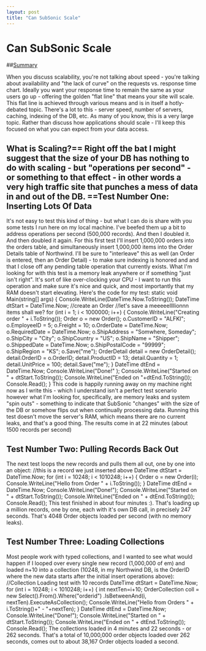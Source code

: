```yaml
---
layout: post
title: "Can SubSonic Scale"
---
```


# Can SubSonic Scale

##[Summary]()

 When you discuss scalability, you're not talking about speed - you're talking about availability and "the lack of curve" on the requests vs. response time chart. Ideally you want your response time to remain the same as your users go up - offering the golden "flat line" that means your site will scale. This flat line is achieved through various means and is in itself a hotly-debated topic.  There's a lot to this - server speed, number of servers, caching, indexing of the DB, etc. As many of you know, this is a very large topic.  Rather than discuss how applications should scale - I'll keep this focused on what you can expect from your data access.   

<h2>What is Scaling?== Right off the bat I might suggest that the size of your DB has nothing to do with scaling - but  "operations per second" - or something to that effect - in other words a very high traffic site that punches a mess of data in and out of the DB.  ==Test Number One: Inserting Lots Of Data</h2>

 It's not easy to test this kind of thing - but what I can do is share with you some tests I run here on my local machine. I've beefed them up a bit to address operations per second (500,000 records). And then I doubled it. And then doubled it again.   For this first test I'll insert 1,000,000 orders into the orders table, and simultaneously insert 1,000,000 items into the Order Details table of Northwind.  I'll be sure to "interleave" this as well (an Order is entered, then an Order Detail) - to make sure indexing is honored and and that I close off any pending table operation that currently exists.  What I'm looking for with this test is a memory leak anywhere or if something "just isn't right". It's sort of like over-clocking your CPU - I want to run this operation and make sure it's nice and quick, and most importantly that my RAM doesn't start elevating. Here's the code for my test: 
static void Main(string[] args) {              Console.WriteLine(DateTime.Now.ToString());             DateTime dtStart = DateTime.Now;              //create an Order             //let's save a meeeeellllionnn items shall we?             for (int i = 1; i < 1000000; i++) {                 Console.WriteLine("Creating order " + i.ToString());                 Order o = new Order();                 o.CustomerID = "ALFKI";                 o.EmployeeID = 5;                 o.Freight = 10;                 o.OrderDate = DateTime.Now;                 o.RequiredDate = DateTime.Now;                 o.ShipAddress = "Somwhere, Someday";                 o.ShipCity = "City";                 o.ShipCountry = "US";                 o.ShipName = "Shipper";                 o.ShippedDate = DateTime.Now;                 o.ShipPostalCode = "99999";                 o.ShipRegion = "KS";                  o.Save("me");                  OrderDetail detail = new OrderDetail();                 detail.OrderID = o.OrderID;                 detail.ProductID = 13;                 detail.Quantity = 1;                 detail.UnitPrice = 100;                 detail.Save("me");             }             DateTime dtEnd = DateTime.Now;             Console.WriteLine("Done!" );             Console.WriteLine("Started on " + dtStart.ToString());             Console.WriteLine("Ended on "+dtEnd.ToString());             Console.Read();         }  This code is happily running away on my machine right now as I write this - which I understand isn't a perfect test scenario however what I'm looking for, specifically, are memory leaks and system "spin outs" - something to indicate that SubSonic "changes" with the size of the DB or somehow flips out when continually processing data.   Running this test doesn't move the server's RAM, which means there are no current leaks, and that's a good thing.  The results come in at 
22 minutes (about 1500 records per second)  

<h2>Test Number Two: Pulling Records Back Out</h2>

  The next test loops the new records and pulls them all out, one by one into an object: 
//this is a record we just inserted above             DateTime dtStart = DateTime.Now;             for (int i = 10248; i < 1010248; i++) {                 Order o = new Order(i);                 Console.WriteLine("Hello from Order " + i.ToString());              }             DateTime dtEnd = DateTime.Now;             Console.WriteLine("Done!");             Console.WriteLine("Started on " + dtStart.ToString());             Console.WriteLine("Ended on " + dtEnd.ToString());             Console.Read();  This test finished in about four minutes :). That's loading up a million records, one by one, each with it's own DB call, in precisely 247 seconds. That's 
4048 Order objects loaded per second (with no memory leaks).  

<h2>Test Number Three: Loading Collections</h2>

 Most people work with typed collections, and I wanted to see what would happen if I looped over every single new record (1,000,000 of em) and loaded n+10 into a collection (10248, in my Northwind DB, is the OrderID where the new data starts after the initial insert operations above): 
//Collection Loading test with 10 records            DateTime dtStart = DateTime.Now;            for (int i = 10248; i < 1010248; i++) {                int nextTen=i+10;                OrderCollection coll = new Select().From<Order>().Where("orderid")                    .IsBetweenAnd(i, nextTen).ExecuteAsCollection<OrderCollection>();                Console.WriteLine("Hello from Orders " + i.ToString()+" - "+nextTen);              }            DateTime dtEnd = DateTime.Now;            Console.WriteLine("Done!");            Console.WriteLine("Started on " + dtStart.ToString());            Console.WriteLine("Ended on " + dtEnd.ToString());            Console.Read();  The collections loaded in 
4 minutes and 22 seconds - or 262 seconds. That's a total of 10,000,000 order objects loaded over 262 seconds, comes out to about 38,167 Order objects loaded a second.
